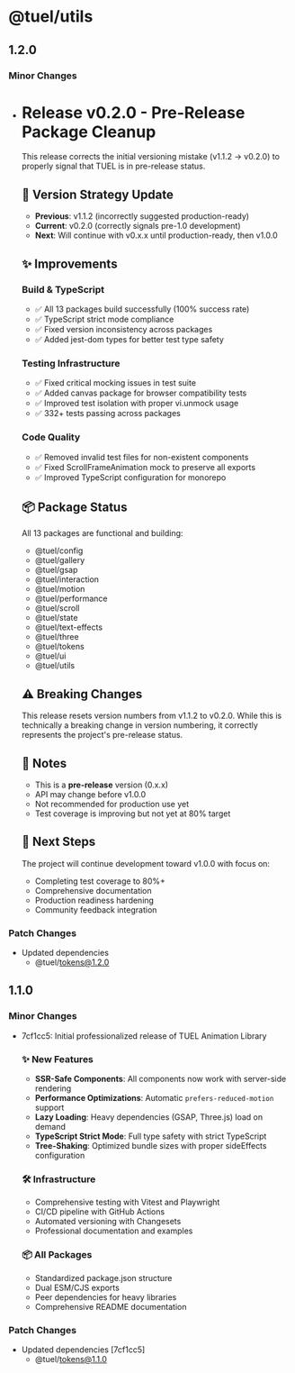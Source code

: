 # @tuel/utils

## 1.2.0

### Minor Changes

- # Release v0.2.0 - Pre-Release Package Cleanup

  This release corrects the initial versioning mistake (v1.1.2 → v0.2.0) to properly signal that TUEL is in pre-release status.

  ## 🎯 Version Strategy Update

  - **Previous**: v1.1.2 (incorrectly suggested production-ready)
  - **Current**: v0.2.0 (correctly signals pre-1.0 development)
  - **Next**: Will continue with v0.x.x until production-ready, then v1.0.0

  ## ✨ Improvements

  ### Build & TypeScript

  - ✅ All 13 packages build successfully (100% success rate)
  - ✅ TypeScript strict mode compliance
  - ✅ Fixed version inconsistency across packages
  - ✅ Added jest-dom types for better test type safety

  ### Testing Infrastructure

  - ✅ Fixed critical mocking issues in test suite
  - ✅ Added canvas package for browser compatibility tests
  - ✅ Improved test isolation with proper vi.unmock usage
  - ✅ 332+ tests passing across packages

  ### Code Quality

  - ✅ Removed invalid test files for non-existent components
  - ✅ Fixed ScrollFrameAnimation mock to preserve all exports
  - ✅ Improved TypeScript configuration for monorepo

  ## 📦 Package Status

  All 13 packages are functional and building:

  - @tuel/config
  - @tuel/gallery
  - @tuel/gsap
  - @tuel/interaction
  - @tuel/motion
  - @tuel/performance
  - @tuel/scroll
  - @tuel/state
  - @tuel/text-effects
  - @tuel/three
  - @tuel/tokens
  - @tuel/ui
  - @tuel/utils

  ## ⚠️ Breaking Changes

  This release resets version numbers from v1.1.2 to v0.2.0. While this is technically a breaking change in version numbering, it correctly represents the project's pre-release status.

  ## 📝 Notes

  - This is a **pre-release** version (0.x.x)
  - API may change before v1.0.0
  - Not recommended for production use yet
  - Test coverage is improving but not yet at 80% target

  ## 🚀 Next Steps

  The project will continue development toward v1.0.0 with focus on:

  - Completing test coverage to 80%+
  - Comprehensive documentation
  - Production readiness hardening
  - Community feedback integration

### Patch Changes

- Updated dependencies
  - @tuel/tokens@1.2.0

## 1.1.0

### Minor Changes

- 7cf1cc5: Initial professionalized release of TUEL Animation Library

  ### ✨ New Features

  - **SSR-Safe Components**: All components now work with server-side rendering
  - **Performance Optimizations**: Automatic `prefers-reduced-motion` support
  - **Lazy Loading**: Heavy dependencies (GSAP, Three.js) load on demand
  - **TypeScript Strict Mode**: Full type safety with strict TypeScript
  - **Tree-Shaking**: Optimized bundle sizes with proper sideEffects configuration

  ### 🛠️ Infrastructure

  - Comprehensive testing with Vitest and Playwright
  - CI/CD pipeline with GitHub Actions
  - Automated versioning with Changesets
  - Professional documentation and examples

  ### 📦 All Packages

  - Standardized package.json structure
  - Dual ESM/CJS exports
  - Peer dependencies for heavy libraries
  - Comprehensive README documentation

### Patch Changes

- Updated dependencies [7cf1cc5]
  - @tuel/tokens@1.1.0
